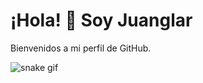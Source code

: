 # ¡Hola! 👋 Soy Juanglar

Bienvenidos a mi perfil de GitHub.

![snake gif](https://github.com/JuanCortesRo/tu-repositorio/raw/branch/animation.svg)

